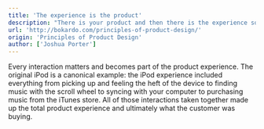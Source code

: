 ```yaml
---
title: 'The experience is the product'
description: "There is your product and then there is the experience someone has using your product. It's easy to see the difference from afar, but to the person using your product they are one in the same."
url: 'http://bokardo.com/principles-of-product-design/'
origin: 'Principles of Product Design'
author: ['Joshua Porter']
---
```


Every interaction matters and becomes part of the product experience. The original iPod is a canonical example: the iPod experience included everything from picking up and feeling the heft of the device to finding music with the scroll wheel to syncing with your computer to purchasing music from the iTunes store. All of those interactions taken together made up the total product experience and ultimately what the customer was buying.
